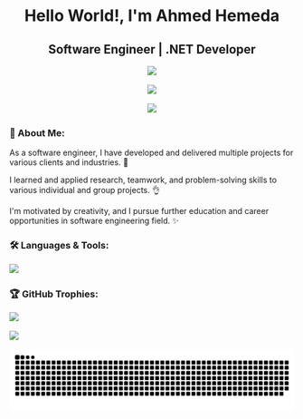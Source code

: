 <h1 align="center">Hello World!, I'm Ahmed Hemeda</h1>

<h2 align="center">Software Engineer | .NET Developer</h2>

  <p align="center">
    <a href="https://www.google.com.eg/search?q=ahmed+hemeda">
      <img src="https://readme-typing-svg.herokuapp.com/?lines=Visit%20my%20LinkedIn%20Profile;I%20Post%20Insightful%20Content;Follow%20to%20get%20New%20Updates&font=Bold%20Code&center=true&height=55&color=30D050&pause=1750&vCenter=true&size=20">
    </a>
  </p>

<!--Profile Views-->
  <p align="center">
    <img src="https://komarev.com/ghpvc/?username=a-hemeda&color=4010B0" height="30"/>
  </p>

  <p align="center">
    <a href="https://www.linkedin.com/in/a-hemeda">
      <img src="https://user-images.githubusercontent.com/88904952/234979284-68c11d7f-1acc-4f0c-ac78-044e1037d7b0.png" height="70"/>
    </a>
  </p>

<h3 align="left">💎 About Me:</h3>
  <p align="left">As a software engineer, I have developed and delivered multiple projects for various clients and industries. 🔆
  </p>
  <p align="left">I learned and applied research, teamwork, and problem-solving skills to various individual and group projects. 👌
  </p>
  <p align="left">I'm motivated by creativity, and I pursue further education and career opportunities in software engineering field. ✨
  </p>

<h3 align="left">🛠️ Languages & Tools:</h3>
  <p align="left">
    <img src="https://skillicons.dev/icons?i=cpp,cs,dotnet,html,css,sass,bootstrap,js,typescript,angular,git,postman,docker,azure,stackoverflow,linux&perline=17"/>
  </p>

<h3 align="left">🏆 GitHub Trophies:</h3>
  <p align="left">
    <img src="https://github-profile-trophy.vercel.app/?username=a-hemeda&theme=onestar&row=1&column=7"/>
  </p>
  
  <p align="left">
  <img src="https://github-readme-stats.vercel.app/api/top-langs?username=a-hemeda&layout=compact&langs_count=5&theme=codeSTACKr"/>
  </p>

  <p align="left">
    <img src="https://raw.githubusercontent.com/platane/snk/output/github-contribution-grid-snake-dark.svg">
  </p>

